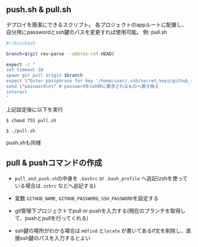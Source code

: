 ## push.sh & pull.sh
デプロイを簡潔にできるスクリプト。
各プロジェクトのappルートに配置し、自分用にpasswordとssh鍵のパスを変更すれば使用可能。
例: pull.sh

```sh
#!/bin/bash

branch=$(git rev-parse --abbrev-ref HEAD)

expect -c "
set timeout 10
spawn git pull origin $branch
expect \"Enter passphrase for key '/home/user/.ssh/secret_keys/github_rsa':\" # pull時に表示されるものをそのままコピペ
send \"password\n\" # passwordをssh時に要求されるものへ置き換え
interact
"
```
上記設定後に以下を実行
```
$ chmod 755 pull.sh

$ ./pull.sh
```

push.shも同様

## pull & pushコマンドの作成

* `pull_and_push.sh`の中身を `.bashrc` or `.bash_profile` へ追記(zshを使っている場合は`.zshrc` などへ追記する)

* 変数 `GITHUB_NAME`, `GITHUB_PASSWORD`, `SSH_PASSWORD`を設定する

* git管理下プロジェクトでpull or pushを入力する(現在のブランチを取得して、pushとpullを行ってくれる)

* ssh鍵の場所がわかる場合は `mdfind` と`locate` が書いてあるif文を削除し、直接ssh鍵のパスを入力するとよい
